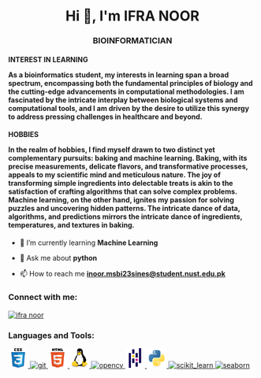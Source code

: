 
<h1 align="center">Hi 👋, I'm IFRA NOOR</h1>
<h3 align="center">BIOINFORMATICIAN</h3>

<h4 align="left">INTEREST IN LEARNING<p>As a bioinformatics student, my interests in learning span a broad spectrum, encompassing both the fundamental principles of biology and the cutting-edge advancements in computational methodologies. I am fascinated by the intricate interplay between biological systems and computational tools, and I am driven by the desire to utilize this synergy to address pressing challenges in healthcare and beyond.</p></h4>
<h4>HOBBIES<p>In the realm of hobbies, I find myself drawn to two distinct yet complementary pursuits: baking and machine learning. Baking, with its precise measurements, delicate flavors, and transformative processes, appeals to my scientific mind and meticulous nature. The joy of transforming simple ingredients into delectable treats is akin to the satisfaction of crafting algorithms that can solve complex problems. Machine learning, on the other hand, ignites my passion for solving puzzles and uncovering hidden patterns. The intricate dance of data, algorithms, and predictions mirrors the intricate dance of ingredients, temperatures, and textures in baking. </p></h4>

- 🌱 I’m currently learning **Machine Learning**
  
- 💬 Ask me about **python**

- 📫 How to reach me **inoor.msbi23sines@student.nust.edu.pk**

<h3 align="left">Connect with me:</h3>
<p align="left">
<a href="https://linkedin.com/in/ifra noor" target="blank"><img align="center" src="https://raw.githubusercontent.com/rahuldkjain/github-profile-readme-generator/master/src/images/icons/Social/linked-in-alt.svg" alt="ifra noor" height="30" width="40" /></a>
</p>

<h3 align="left">Languages and Tools:</h3>
<p align="left"> <a href="https://www.w3schools.com/css/" target="_blank" rel="noreferrer"> <img src="https://raw.githubusercontent.com/devicons/devicon/master/icons/css3/css3-original-wordmark.svg" alt="css3" width="40" height="40"/> </a> <a href="https://git-scm.com/" target="_blank" rel="noreferrer"> <img src="https://www.vectorlogo.zone/logos/git-scm/git-scm-icon.svg" alt="git" width="40" height="40"/> </a> <a href="https://www.w3.org/html/" target="_blank" rel="noreferrer"> <img src="https://raw.githubusercontent.com/devicons/devicon/master/icons/html5/html5-original-wordmark.svg" alt="html5" width="40" height="40"/> </a> <a href="https://www.linux.org/" target="_blank" rel="noreferrer"> <img src="https://raw.githubusercontent.com/devicons/devicon/master/icons/linux/linux-original.svg" alt="linux" width="40" height="40"/> </a> <a href="https://opencv.org/" target="_blank" rel="noreferrer"> <img src="https://www.vectorlogo.zone/logos/opencv/opencv-icon.svg" alt="opencv" width="40" height="40"/> </a> <a href="https://pandas.pydata.org/" target="_blank" rel="noreferrer"> <img src="https://raw.githubusercontent.com/devicons/devicon/2ae2a900d2f041da66e950e4d48052658d850630/icons/pandas/pandas-original.svg" alt="pandas" width="40" height="40"/> </a> <a href="https://www.python.org" target="_blank" rel="noreferrer"> <img src="https://raw.githubusercontent.com/devicons/devicon/master/icons/python/python-original.svg" alt="python" width="40" height="40"/> </a> <a href="https://scikit-learn.org/" target="_blank" rel="noreferrer"> <img src="https://upload.wikimedia.org/wikipedia/commons/0/05/Scikit_learn_logo_small.svg" alt="scikit_learn" width="40" height="40"/> </a> <a href="https://seaborn.pydata.org/" target="_blank" rel="noreferrer"> <img src="https://seaborn.pydata.org/_images/logo-mark-lightbg.svg" alt="seaborn" width="40" height="40"/> </a> </p>

